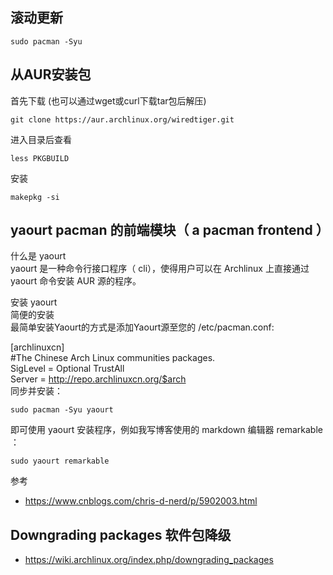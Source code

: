   
  
  
## 滚动更新
```
sudo pacman -Syu
```
  
## 从AUR安装包
首先下载 (也可以通过wget或curl下载tar包后解压)  
```
git clone https://aur.archlinux.org/wiredtiger.git
```
进入目录后查看  
```
less PKGBUILD
```
安装  
```
makepkg -si
```
  
## yaourt pacman 的前端模块（ a pacman frontend ）
什么是 yaourt  
yaourt 是一种命令行接口程序（ cli），使得用户可以在 Archlinux 上直接通过 yaourt 命令安装 AUR 源的程序。  
  
安装 yaourt  
简便的安装  
最简单安装Yaourt的方式是添加Yaourt源至您的 /etc/pacman.conf:  
  
[archlinuxcn]  
#The Chinese Arch Linux communities packages.  
SigLevel = Optional TrustAll  
Server   = http://repo.archlinuxcn.org/$arch  
同步并安装：  
  
```
sudo pacman -Syu yaourt
```
即可使用 yaourt 安装程序，例如我写博客使用的 markdown 编辑器 remarkable ：  
  
```
sudo yaourt remarkable
```
  
参考  
- https://www.cnblogs.com/chris-d-nerd/p/5902003.html
## Downgrading packages 软件包降级
- https://wiki.archlinux.org/index.php/downgrading_packages
